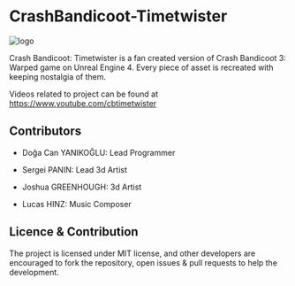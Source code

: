 # CrashBandicoot-Timetwister
![logo](https://github.com/dyanikoglu/CrashBandicoot-Timetwister/blob/master/CrashBandicootTT.png)

Crash Bandicoot: Timetwister is a fan created version of Crash Bandicoot 3: Warped game on Unreal Engine 4. Every piece of asset is recreated with keeping nostalgia of them. 

Videos related to project can be found at https://www.youtube.com/cbtimetwister

## Contributors

* Doğa Can YANIKOĞLU: Lead Programmer

* Sergei PANIN: Lead 3d Artist

* Joshua GREENHOUGH: 3d Artist

* Lucas HINZ: Music Composer

## Licence & Contribution

The project is licensed under MIT license, and other developers are encouraged to fork the repository, open issues & pull requests to help the development.
